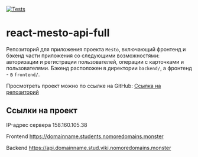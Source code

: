 [![Tests](https://github.com/yandex-praktikum/react-mesto-api-full-gha/actions/workflows/tests.yml/badge.svg)](https://github.com/yandex-praktikum/react-mesto-api-full-gha/actions/workflows/tests.yml)
# react-mesto-api-full
Репозиторий для приложения проекта `Mesto`, включающий фронтенд и бэкенд части приложения со следующими возможностями: авторизации и регистрации пользователей, операции с карточками и пользователями. Бэкенд расположен в директории `backend/`, а фронтенд - в `frontend/`. 
  
Просмотреть проект можно по ссылке на GitHub:
[Ссылка на репозиторий](https://github.com/Viki-B90/react-mesto-api-full-gha.git)

## Ссылки на проект

IP-адрес сервера 158.160.105.38

Frontend https://domainname.students.nomoredomains.monster

Backend https://api.domainname.stud.viki.nomoredomains.monster